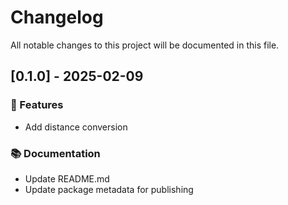 # Changelog

All notable changes to this project will be documented in this file.

## [0.1.0] - 2025-02-09

### 🚀 Features

- Add distance conversion

### 📚 Documentation

- Update README.md
- Update package metadata for publishing

<!-- generated by git-cliff -->
